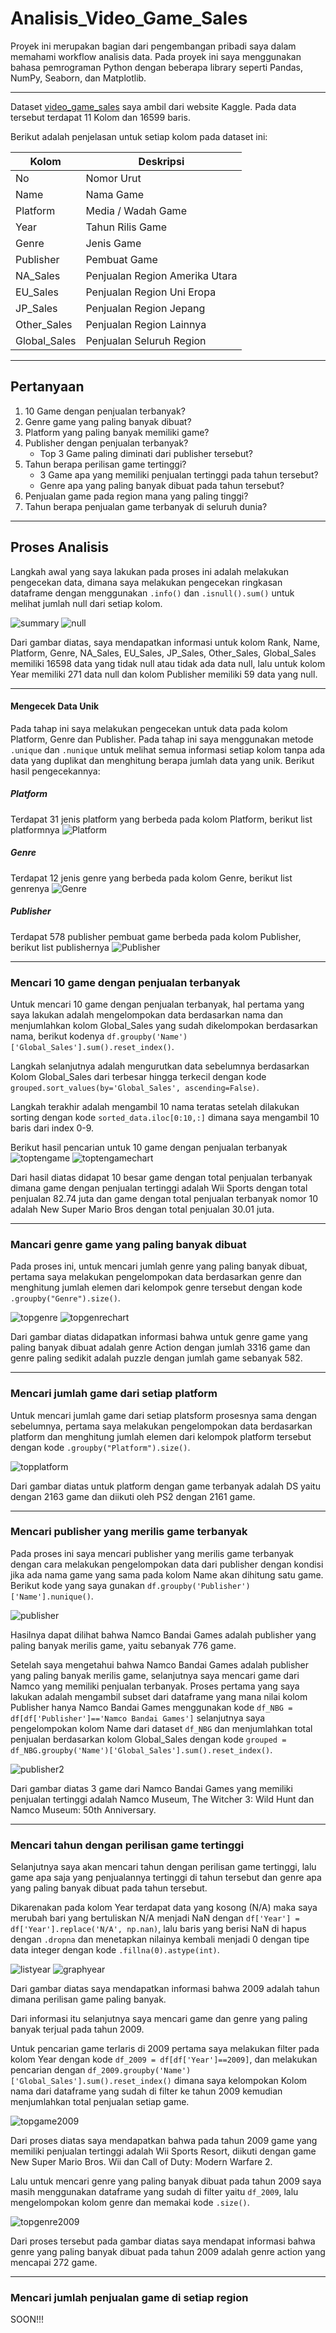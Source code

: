 # Analisis_Video_Game_Sales

Proyek ini merupakan bagian dari pengembangan pribadi saya dalam memahami workflow analisis data. Pada proyek ini saya menggunakan bahasa pemrograman Python dengan beberapa library seperti Pandas, NumPy, Seaborn, dan Matplotlib.

---

Dataset [video_game_sales](video_game_sales) saya ambil dari website Kaggle. Pada data tersebut terdapat 11 Kolom dan 16599 baris.

Berikut adalah penjelasan untuk setiap kolom pada dataset ini:

| Kolom                 | Deskripsi                 |
|-----------------------|---------------------------|
| No                    | Nomor Urut                |
| Name                  | Nama Game                 |
| Platform              | Media / Wadah Game        |
| Year                  | Tahun Rilis Game          |
| Genre         	    | Jenis Game                |
| Publisher     	    | Pembuat Game              |
| NA_Sales	            | Penjualan Region Amerika Utara|
| EU_Sales	            | Penjualan Region Uni Eropa|
| JP_Sales	            | Penjualan Region Jepang   |
| Other_Sales	        | Penjualan Region Lainnya  |
| Global_Sales	        | Penjualan Seluruh Region  |

---

## Pertanyaan
1. 10 Game dengan penjualan terbanyak?
2. Genre game yang paling banyak dibuat?
3. Platform yang paling banyak memiliki game?
4. Publisher dengan penjualan terbanyak?
    - Top 3 Game paling diminati dari publisher tersebut?
5. Tahun berapa perilisan game tertinggi?
	- 3 Game apa yang memiliki penjualan tertinggi pada tahun tersebut?
	- Genre apa yang paling banyak dibuat pada tahun tersebut?
6. Penjualan game pada region mana yang paling tinggi?
7. Tahun berapa penjualan game terbanyak di seluruh dunia?

---

## Proses Analisis
Langkah awal yang saya lakukan pada proses ini adalah melakukan pengecekan data, dimana saya melakukan pengecekan ringkasan dataframe dengan menggunakan `.info()` dan `.isnull().sum()` untuk melihat jumlah null dari setiap kolom.

  ![summary](pic/1.%20Cek%20Kolom.png) ![null](pic/2.%20Cek%20Null.png) 

Dari gambar diatas, saya mendapatkan informasi untuk kolom Rank, Name, Platform, Genre, NA_Sales, EU_Sales, JP_Sales, Other_Sales, Global_Sales memiliki 16598 data yang tidak null atau tidak ada data null, lalu untuk kolom Year memiliki 271 data null dan kolom Publisher memiliki 59 data yang  null.

---

#### Mengecek Data Unik 

Pada tahap ini saya melakukan pengecekan untuk data pada kolom Platform, Genre dan Publisher. Pada tahap ini saya menggunakan metode `.unique` dan `.nunique` untuk melihat semua informasi setiap kolom tanpa ada data yang duplikat dan menghitung berapa jumlah data yang unik. Berikut hasil pengecekannya:

##### Platform
Terdapat 31 jenis platform yang berbeda pada kolom Platform, berikut list platformnya
![Platform](pic/3.%20Cek%20Platform.png)

##### Genre
Terdapat 12 jenis genre yang berbeda pada kolom Genre, berikut list genrenya
![Genre](pic/4.%20Cek%20Genre.png)

##### Publisher
Terdapat 578 publisher pembuat game berbeda pada kolom Publisher, berikut list publishernya
![Publisher](pic/5.%20Cek%20Publisher.png) 

---

### Mencari 10 game dengan penjualan terbanyak
Untuk mencari 10 game dengan penjualan terbanyak, hal pertama yang saya lakukan adalah mengelompokan data berdasarkan nama dan menjumlahkan kolom Global_Sales yang sudah dikelompokan berdasarkan nama, berikut kodenya `df.groupby('Name')['Global_Sales'].sum().reset_index()`.

Langkah selanjutnya adalah mengurutkan data sebelumnya berdasarkan Kolom Global_Sales dari terbesar hingga terkecil dengan kode `grouped.sort_values(by='Global_Sales', ascending=False)`. 

Langkah terakhir adalah mengambil 10 nama teratas setelah dilakukan sorting dengan kode `sorted_data.iloc[0:10,:]` dimana saya mengambil 10 baris dari index 0-9.

Berikut hasil pencarian untuk 10 game dengan penjualan terbanyak
![toptengame](pic/6.%20Hasil%20Top%2010%20Sales%20Game.png)
![toptengamechart](pic/6.1%20Grafik%20Hasil%20Top%2010%20Sales%20Game.png)

Dari hasil diatas didapat 10 besar game dengan total penjualan terbanyak dimana game dengan penjualan tertinggi adalah Wii Sports dengan total penjualan 82.74 juta dan game dengan total penjualan terbanyak nomor 10 adalah New Super Mario Bros dengan total penjualan 30.01 juta.

---

### Mancari genre game yang paling banyak dibuat
Pada proses ini, untuk mencari jumlah genre yang paling banyak dibuat, pertama saya melakukan pengelompokan data berdasarkan genre dan menghitung jumlah elemen dari kelompok genre tersebut dengan kode `.groupby("Genre").size()`. 

![topgenre](pic/7%20Hasil%20Sort%20Genre%20High%20to%20Low.png)
![topgenrechart](pic/8.%20Grafik%20Genre.png)

Dari gambar diatas didapatkan informasi bahwa untuk genre game yang paling banyak dibuat adalah genre Action dengan jumlah 3316 game dan genre paling sedikit adalah puzzle dengan jumlah game sebanyak 582.

---

### Mencari jumlah game dari setiap platform
Untuk mencari jumlah game dari setiap platsform prosesnya sama dengan sebelumnya, pertama saya melakukan pengelompokan data berdasarkan platform dan menghitung jumlah elemen dari kelompok platform tersebut dengan kode `.groupby("Platform").size()`. 

![topplatform](pic/7.2%20platform.png)

Dari gambar diatas untuk platform dengan game terbanyak adalah DS yaitu dengan 2163 game dan diikuti oleh PS2 dengan 2161 game.

---

### Mencari publisher yang merilis game terbanyak
Pada proses ini saya mencari publisher yang merilis game terbanyak dengan cara melakukan pengelompokan data dari publisher dengan kondisi jika ada nama game yang sama pada kolom Name akan dihitung satu game. Berikut kode yang saya gunakan `df.groupby('Publisher')['Name'].nunique()`.

![publisher](pic/8.1%20Publisher.png)

Hasilnya dapat dilihat bahwa Namco Bandai Games adalah publisher yang paling banyak merilis game, yaitu sebanyak 776 game.

Setelah saya mengetahui bahwa Namco Bandai Games adalah publisher yang paling banyak merilis game, selanjutnya saya mencari game dari Namco yang memiliki penjualan terbanyak. 
Proses pertama yang saya lakukan adalah mengambil subset dari dataframe yang mana nilai kolom Publisher hanya Namco Bandai Games menggunakan kode `df_NBG = df[df['Publisher']=='Namco Bandai Games']` selanjutnya saya pengelompokan kolom Name dari dataset `df_NBG` dan menjumlahkan total penjualan berdasarkan kolom Global_Sales dengan kode `grouped = df_NBG.groupby('Name')['Global_Sales'].sum().reset_index()`.

![publisher2](pic/8.1.2%20Publisher.png)

Dari gambar diatas 3 game dari Namco Bandai Games yang memiliki penjualan tertinggi adalah Namco Museum, The Witcher 3: Wild Hunt dan Namco Museum: 50th Anniversary.

---

### Mencari tahun dengan perilisan game tertinggi
Selanjutnya saya akan mencari tahun dengan perilisan game tertinggi, lalu game apa saja yang penjualannya tertinggi di tahun tersebut dan genre apa yang paling banyak dibuat pada tahun tersebut.

Dikarenakan pada kolom Year terdapat data yang kosong (N/A) maka saya merubah bari yang bertuliskan N/A menjadi NaN dengan `df['Year'] = df['Year'].replace('N/A', np.nan)`, lalu baris yang berisi NaN di hapus dengan `.dropna` dan menetapkan nilainya kembali menjadi 0 dengan tipe data integer dengan kode `.fillna(0).astype(int)`.

![listyear](pic/11.1.%20List%20Year.png)
![graphyear](pic/11.%20Grafik%20Year.png)

Dari gambar diatas saya mendapatkan informasi bahwa 2009 adalah tahun dimana perilisan game paling banyak. 

Dari informasi itu selanjutnya saya mencari game dan genre yang paling banyak terjual pada tahun 2009.

Untuk pencarian game terlaris di 2009 pertama saya melakukan filter pada kolom Year dengan kode `df_2009 = df[df['Year']==2009]`, dan melakukan pencarian dengan `df_2009.groupby('Name')['Global_Sales'].sum().reset_index()` dimana saya kelompokan Kolom nama dari dataframe yang sudah di filter ke tahun 2009 kemudian menjumlahkan total penjualan setiap game.

![topgame2009](pic/12.%203%20Game%20dengan%20penjualan%20terbanyak%20tahun%202009.png)

Dari proses diatas saya mendapatkan bahwa pada tahun 2009 game yang memiliki penjualan tertinggi adalah Wii Sports Resort, diikuti dengan game New Super Mario Bros. Wii dan Call of Duty: Modern Warfare 2.

Lalu untuk mencari genre yang paling banyak dibuat pada tahun 2009 saya masih menggunakan dataframe yang sudah di filter yaitu `df_2009`, lalu mengelompokan kolom genre dan memakai kode `.size()`.

![topgenre2009](pic/13%20Hasil%20Sort%20Genre%20High%20to%20Low%202009.png)

Dari proses tersebut pada gambar diatas saya mendapat informasi bahwa genre yang paling banyak dibuat pada tahun 2009 adalah genre action yang mencapai 272 game.

---

### Mencari jumlah penjualan game di setiap region

SOON!!!


